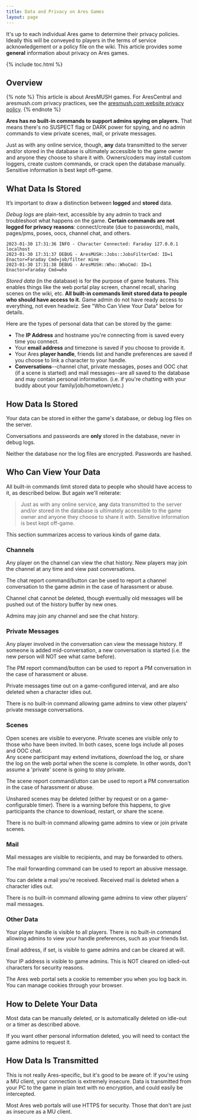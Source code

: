 ```yaml
---
title: Data and Privacy on Ares Games
layout: page
---
```


It's up to each individual Ares game to determine their privacy policies.  Ideally this will be conveyed to players in the terms of service acknowledgement or a policy file on the wiki.  This article provides some **general** information about privacy on Ares games.

{% include toc.html %}

## Overview

{% note %}
This article is about AresMUSH games.  For AresCentral and aresmush.com privacy practices, see the [aresmush.com website privacy policy](http://aresmush.com/privacy.html).
{% endnote %}

**Ares has no built-in commands to support admins spying on players.**  That means there's no SUSPECT flag or DARK power for spying, and no admin commands to view private scenes, mail, or private messages.  

Just as with any online service, though, **any** data transmitted to the server and/or stored in the database is ultimately accessible to the game owner and anyone they choose to share it with. Owners/coders may install custom loggers, create custom commands, or crack open the database manually. Sensitive information is best kept off-game.

## What Data Is Stored

It’s important to draw a distinction between **logged** and **stored** data.

*Debug logs* are plain-text, accessible by any admin to track and troubleshoot what happens on the game. **Certain commands are not logged for privacy reasons**: connect/create (due to passwords), mails, pages/pms, poses, oocs, channel chat, and others.

```
2023-01-30 17:31:36 INFO - Character Connected: Faraday 127.0.0.1 localhost 
2023-01-30 17:31:37 DEBUG - AresMUSH::Jobs::JobsFilterCmd: ID=1 Enactor=Faraday Cmd=job/filter mine 
2023-01-30 17:31:38 DEBUG - AresMUSH::Who::WhoCmd: ID=1 Enactor=Faraday Cmd=who 
```

*Stored data* (in the database) is for the purpose of game features. This enables things like the web portal play screen, channel recall, sharing scenes on the wiki, etc. **All built-in commands limit stored data to people who should have access to it.** Game admin do not have ready access to everything, not even headwiz. See "Who Can View Your Data" below for details.

Here are the types of personal data that can be stored by the game:

* The **IP Address** and hostname you're connecting from is saved every time you connect.
* Your **email address** and timezone is saved if you choose to provide it.
* Your Ares **player handle**, friends list and handle preferences are saved if you choose to link a character to your handle.
* **Conversations**--channel chat, private messages, poses and OOC chat (if a scene is started) and mail messages--are all saved to the database and may contain personal information. (i.e. if you're chatting with your buddy about your family/job/hometown/etc.)

## How Data Is Stored

Your data can be stored in either the game's database, or debug log files on the server.

Conversations and passwords are **only** stored in the database, never in debug logs.

Neither the database nor the log files are encrypted.  Passwords are hashed.


## Who Can View Your Data

All built-in commands limit stored data to people who should have access to it, as described below. But again we'll reiterate:

> Just as with any online service, **any** data transmitted to the server and/or stored in the database is ultimately accessible to the game owner and anyone they choose to share it with. Sensitive information is best kept off-game.

This section summarizes access to various kinds of game data.

### Channels


Any player on the channel can view the chat history. New players may join the channel at any time and view past conversations.

The chat report command/button can be used to report a channel conversation to the game admin in the case of harassment or abuse.

Channel chat cannot be deleted, though eventually old messages will be pushed out of the history buffer by new ones.

Admins may join any channel and see the chat history.

### Private Messages


Any player involved in the conversation can view the message history. If someone is added mid-conversation, a new conversation is started (i.e. the new person will NOT see what came before).

The PM report command/button can be used to report a PM conversation in the case of harassment or abuse.

Private messages time out on a game-configured interval, and are also deleted when a character idles out.

There is no built-in command allowing game admins to view other players' private message conversations.

### Scenes


Open scenes are visible to everyone.  Private scenes are visible only to those who have been invited.  In both cases, scene logs include all poses and OOC chat.  
Any scene participant may extend invitations, download the log, or share the log on the web portal when the scene is complete. In other words, don't assume a 'private' scene is going to _stay_ private.

The scene report command/utton can be used to report a PM conversation in the case of harassment or abuse.

Unshared scenes may be deleted (either by request or on a game-configurable timer). There is a warning before this happens, to give participants the chance to download, restart, or share the scene.        

There is no built-in command allowing game admins to view or join private scenes.

### Mail

Mail messages are visible to recipients, and may be forwarded to others.

The mail forwarding command can be used to report an abusive message.

You can delete a mail you're received. Received mail is deleted when a character idles out.

There is no built-in command allowing game admins to view other players' mail messages.

### Other Data

Your player handle is visible to all players. There is no built-in command allowing admins to view your handle preferences, such as your friends list.

Email address, if set, is visible to game admins and can be cleared at will.

Your IP address is visible to game admins. This is NOT cleared on idled-out characters for security reasons.

The Ares web portal sets a cookie to remember you when you log back in. You can manage cookies through your browser.

## How to Delete Your Data

Most data can be manually deleted, or is automatically deleted on idle-out or a timer as described above.

If you want other personal information deleted, you will need to contact the game admins to request it.

## How Data Is Transmitted

This is not really Ares-specific, but it's good to be aware of: If you're using a MU client, your connection is extremely insecure. Data is transmitted from your PC to the game in plain text with no encryption, and could easily be intercepted.

Most Ares web portals will use HTTPS for security.  Those that don't are just as insecure as a MU client.